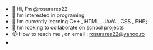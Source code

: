 - 👋 Hi, I’m @rosurares22
- 👀 I’m interested in programing
- 🌱 I’m currently learning C++ , HTML , JAVA , CSS , PHP;
- 💞️ I’m looking to collaborate on school projects
- 📫 How to reach me , on email : rosurares22@yahoo.ro
- 

<!---
rosurares22/rosurares22 is a ✨ special ✨ repository because its `README.md` (this file) appears on your GitHub profile.
You can click the Preview link to take a look at your changes.
--->
